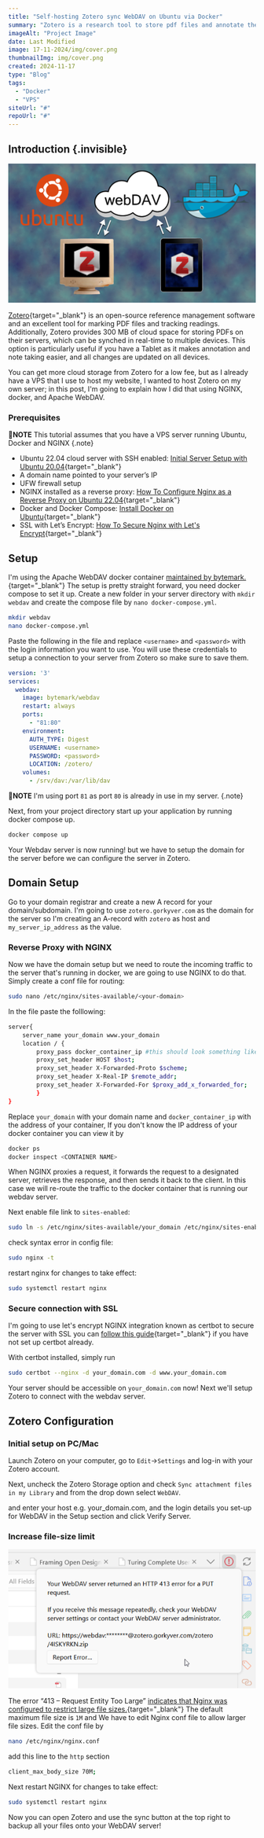 ```yaml
---
title: "Self-hosting Zotero sync WebDAV on Ubuntu via Docker"
summary: "Zotero is a research tool to store pdf files and annotate them, in this post I'm going to show you how to host your own cloud on a ubuntu VPS"
imageAlt: "Project Image"
date: Last Modified
image: 17-11-2024/img/cover.png
thumbnailImg: img/cover.png
created: 2024-11-17
type: "Blog"
tags:
  - "Docker"
  - "VPS"
siteUrl: "#"
repoUrl: "#"
---
```


## Introduction {.invisible}
![cover image](img/onalti.png)

[Zotero](https://www.zotero.org/){target="_blank"} is an open-source reference management software and an excellent tool for marking PDF files and tracking readings. Additionally, Zotero provides 300 MB of cloud space for storing PDFs on their servers, which can be synched in real-time to multiple devices. This option is particularly useful if you have a Tablet as it makes annotation and note taking easier, and all changes are updated on all devices. 

You can get more cloud storage from Zotero for a low fee, but as I already have a VPS that I use to host my website, I wanted to host Zotero on my own server; in this post, I'm going to explain how I did that using NGINX, docker, and Apache WebDAV.

### Prerequisites

📝**NOTE**
This tutorial assumes that you have a VPS server running Ubuntu, Docker and NGINX 
{.note} 

+ Ubuntu 22.04 cloud server with SSH enabled: [Initial Server Setup with Ubuntu 20.04](https://www.digitalocean.com/community/tutorials/initial-server-setup-with-ubuntu-20-04){target="_blank"}
+ A domain name pointed to your server’s IP
+ UFW firewall setup
+ NGINX installed as a reverse proxy: [How To Configure Nginx as a Reverse Proxy on Ubuntu 22.04](https://www.digitalocean.com/community/tutorials/how-to-configure-nginx-as-a-reverse-proxy-on-ubuntu-22-04){target="_blank"}
+ Docker and Docker Compose: [Install Docker on Ubuntu](https://docs.docker.com/compose/install/){target="_blank"}
+ SSL with Let’s Encrypt: [How To Secure Nginx with Let's Encrypt](https://www.digitalocean.com/community/tutorials/how-to-secure-nginx-with-let-s-encrypt-on-ubuntu-20-04){target="_blank"}


<!-- This tutorial assumes that you have a VPS running UBUNTU 22.04, with NGINX as your reverse proxy and ufw and Docker. I'll not go into detail on how to create this setup you can check the following articles for that. -->
## Setup
I'm using the Apache WebDAV docker container [maintained by bytemark.](https://hub.docker.com/r/bytemark/webdav/){target="_blank"} The setup is pretty straight forward, you need docker compose to set it up. Create a new folder in your server directory with `mkdir webdav` and create the compose file by `nano docker-compose.yml`.
```bash
mkdir webdav
nano docker-compose.yml
```
Paste the following in the file and replace `<username>` and `<password>` with the login information you want to use. You will use these credentials to setup a connection to your server from Zotero so make sure to save them.

```yml
version: '3'
services:
  webdav:
    image: bytemark/webdav
    restart: always
    ports:
      - "81:80"
    environment:
      AUTH_TYPE: Digest
      USERNAME: <username>
      PASSWORD: <password>
      LOCATION: /zotero/
    volumes:
      - /srv/dav:/var/lib/dav
```
📝**NOTE**
I'm using port `81` as port `80` is already in use in my server.
{.note} 

Next, from your project directory start up your application by running docker compose up.

```bash
docker compose up
```

Your Webdav server is now running! but we have to setup the domain for the server before we can configure the server in Zotero.

## Domain Setup

Go to your domain registrar and create a new A record for your domain/subdomain. I'm going to use `zotero.gorkyver.com` as the domain for the server so I'm creating an A-record with `zotero` as host and `my_server_ip_address` as the value. 

### Reverse Proxy with NGINX
Now we have the domain setup but we need to route the incoming traffic to the server that's running in docker, we are going to use NGINX to do that. Simply create a conf file for routing:

```bash
sudo nano /etc/nginx/sites-available/<your-domain>
```
In the file paste the folllowing:

```bash
server{
	server_name your_domain www.your_domain
	location / {
		proxy_pass docker_container_ip #this should look something like: 0.0.0.0:81 etc.
        proxy_set_header HOST $host;
        proxy_set_header X-Forwarded-Proto $scheme;
        proxy_set_header X-Real-IP $remote_addr;
        proxy_set_header X-Forwarded-For $proxy_add_x_forwarded_for;
		}
}
```
Replace `your_domain` with your domain name and `docker_container_ip` with the address of your container, If you don't know the IP address of your docker container you can view it by

```bash
docker ps
docker inspect <CONTAINER NAME>
```

When NGINX proxies a request, it forwards the request to a designated server, retrieves the response, and then sends it back to the client. In this case we will re-route the traffic to the docker container that is running our webdav server.




Next enable file link to `sites-enabled`:
```bash
sudo ln -s /etc/nginx/sites-available/your_domain /etc/nginx/sites-enabled/
```
check syntax error in config file:
```bash
sudo nginx -t
```
restart nginx for changes to take effect:
```bash
sudo systemctl restart nginx
```

### Secure connection with SSL

I'm going to use let's encrypt NGINX integration known as certbot to secure the server with SSL you can [follow this guide](https://www.digitalocean.com/community/tutorials/how-to-secure-nginx-with-let-s-encrypt-on-ubuntu-22-04){target="_blank"} if you have not set up certbot already.

With certbot installed, simply run
```bash
sudo certbot --nginx -d your_domain.com -d www.your_domain.com
```
Your server should be accessible on `your_domain.com` now! Next we'll setup Zotero to connect with the webdav server.
## Zotero Configuration
### Initial setup on PC/Mac

Launch Zotero on your computer, go to `Edit`->`Settings` and log-in with your Zotero account.

Next, uncheck the Zotero Storage option and check `Sync attachment files in my Library` and from the drop down select `WebDAV`.

and enter your host e.g. your_domain.com, and the login details you set-up for WebDAV in the Setup section and click Verify Server.

### Increase file-size limit

![Http 413 error](img/HTTP413.png)

The error “413 – Request Entity Too Large” [indicates that Nginx was configured to restrict large file sizes.](https://www.cyberciti.biz/faq/linux-unix-bsd-nginx-413-request-entity-too-large/){target="_blank"} The default maximum file size is `1M` and We have to edit Nginx conf file to allow larger file sizes. Edit the conf file by

```bash
nano /etc/nginx/nginx.conf
```

add this line to the `http` section

```bash
client_max_body_size 70M;
```
Next restart NGINX for changes to take effect:

```bash
sudo systemctl restart nginx
```
Now you can open Zotero and use the sync button at the top right to backup all your files onto your WebDAV server!

